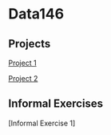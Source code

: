 # Data146


## Projects
[Project 1](https://samupdike.github.io/Data146/Project1.html)

[Project 2](https://samupdike.github.io/Data146/Project2.html)


## Informal Exercises
[Informal Exercise 1]

